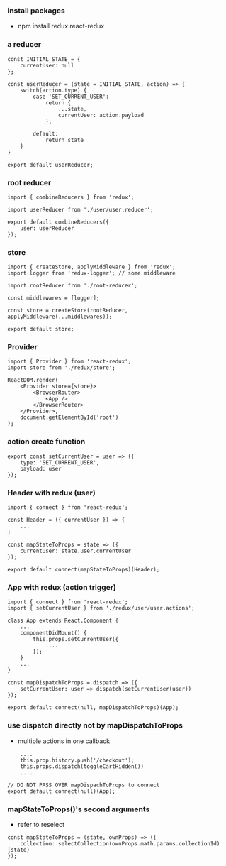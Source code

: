 ### install packages
 - npm install redux react-redux

### a reducer
```
const INITIAL_STATE = {
    currentUser: null
};

const userReducer = (state = INITIAL_STATE, action) => {
    switch(action.type) {
        case 'SET_CURRENT_USER':
            return {
                ...state,
                currentUser: action.payload
            };

        default:
            return state
    }
}

export default userReducer;
```

### root reducer
```
import { combineReducers } from 'redux';

import userReducer from './user/user.reducer';

export default combineReducers({
    user: userReducer
});

```

### store
```
import { createStore, applyMiddleware } from 'redux';
import logger from 'redux-logger'; // some middleware

import rootReducer from './root-reducer';

const middlewares = [logger];

const store = createStore(rootReducer, applyMiddleware(...middlewares));

export default store;
```

### Provider
```
import { Provider } from 'react-redux';
import store from './redux/store';

ReactDOM.render(
    <Provider store={store}>
        <BrowserRouter>
            <App />
        </BrowserRouter>
    </Provider>,
    document.getElementById('root')
);
```

### action create function
```
export const setCurrentUser = user => ({
    type: 'SET_CURRENT_USER',
    payload: user  
});
```

### Header with redux (user)
```
import { connect } from 'react-redux';

const Header = ({ currentUser }) => {
    ...
}

const mapStateToProps = state => ({
    currentUser: state.user.currentUser
});

export default connect(mapStateToProps)(Header);
```

### App with redux (action trigger)
```
import { connect } from 'react-redux';
import { setCurrentUser } from './redux/user/user.actions';

class App extends React.Component {
    ...
    componentDidMount() {
        this.props.setCurrentUser({
            ....
        });
    }
    ...
}

const mapDispatchToProps = dispatch => ({
    setCurrentUser: user => dispatch(setCurrentUser(user)) 
});

export default connect(null, mapDispatchToProps)(App);
```

### use dispatch directly not by mapDispatchToProps
  - multiple actions in one callback
```
    ....
    this.prop.history.push('/checkout');
    this.props.dispatch(toggleCartHidden())
    ....

// DO NOT PASS OVER mapDispachToProps to connect
export default connect(null)(App);
```

### mapStateToProps()'s second arguments
  - refer to reselect
```
const mapStateToProps = (state, ownProps) => ({
    collection: selectCollection(ownProps.math.params.collectionId)(state)
});
```
